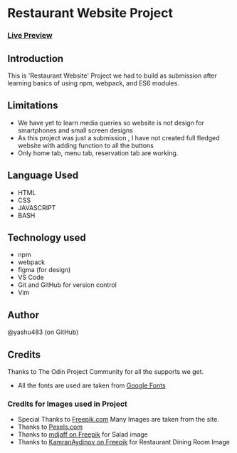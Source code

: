 # Restaurant Website Project
### [Live Preview](https://yashu483.github.io/restaurant-page/)
## Introduction
This is 'Restaurant Website' Project we had to build as submission after learning basics of using npm, webpack, and ES6 modules.
## Limitations
- We have yet to learn media queries so website is not design for smartphones and small screen designs
- As this project was just a submission , I have not created full fledged website with adding function to all the buttons
- Only home tab, menu tab, reservation tab are  working.

## Language Used
- HTML
- CSS
- JAVASCRIPT
- BASH
## Technology used
- npm
- webpack
- figma (for design)
- VS Code
- Git and GitHub for version control
-  Vim

## Author
@yashu483 (on GitHub)

## Credits
Thanks to The Odin Project Community for all the supports we get.

- All the fonts are used are taken from  [Google Fonts](https://fonts.google.com/)

### Credits for Images used in Project
- Special Thanks to [Freepik.com](https://www.freepik.com) Many Images are taken from the site.
- Thanks to [Pexels.com](https://www.pexels.com) 
- Thanks to [mdjaff on Freepik](https://www.freepik.com/free-photo/top-view-vegan-salad-with-fresh-ingredients-plate-pepper-black-cutting-board_17244172.htm) for Salad image
- Thanks to [KamranAydinov on Freepik](https://www.freepik.com/free-photo/restaurant-hall-with-lots-table_7303148.htm) for Restaurant Dining Room Image
